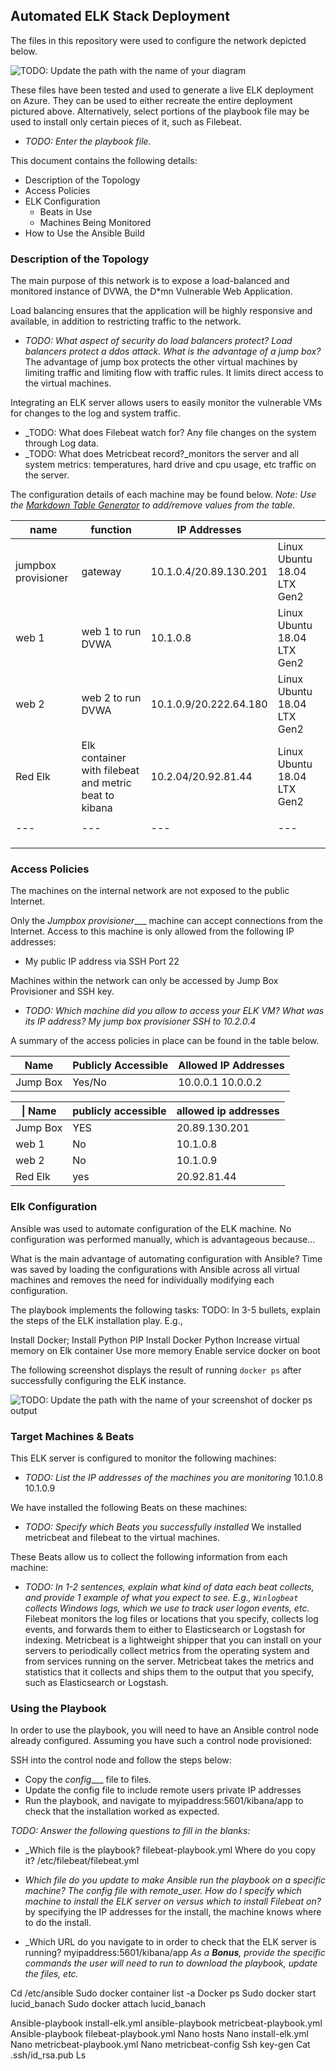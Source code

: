 ## Automated ELK Stack Deployment

The files in this repository were used to configure the network depicted below.

![TODO: Update the path with the name of your diagram](Images/diagram_filename.png)

These files have been tested and used to generate a live ELK deployment on Azure. They can be used to either recreate the entire deployment pictured above. Alternatively, select portions of the playbook file may be used to install only certain pieces of it, such as Filebeat.

  - _TODO: Enter the playbook file._

This document contains the following details:
- Description of the Topology
- Access Policies
- ELK Configuration
  - Beats in Use
  - Machines Being Monitored
- How to Use the Ansible Build


### Description of the Topology

The main purpose of this network is to expose a load-balanced and monitored instance of DVWA, the D*mn Vulnerable Web Application.

Load balancing ensures that the application will be highly responsive and available, in addition to restricting traffic to the network.
- _TODO: What aspect of security do load balancers protect? Load balancers protect a ddos attack. What is the advantage of a jump box?_ The advantage of jump box protects the other virtual machines by limiting traffic and limiting flow with traffic rules. It limits direct access to the virtual machines. 

Integrating an ELK server allows users to easily monitor the vulnerable VMs for changes to the log and system traffic.
- _TODO: What does Filebeat watch for? Any file changes on the system through Log data.
- _TODO: What does Metricbeat record?_monitors the server and all system metrics: temperatures, hard drive and cpu usage, etc traffic on the server. 

The configuration details of each machine may be found below.
_Note: Use the [Markdown Table Generator](http://www.tablesgenerator.com/markdown_tables) to add/remove values from the table_.

| name                | function                                              | IP Addresses           |                             |
|---------------------|-------------------------------------------------------|------------------------|-----------------------------|
| jumpbox provisioner | gateway                                               | 10.1.0.4/20.89.130.201 | Linux Ubuntu 18.04 LTX Gen2 |
| web 1               | web 1 to run DVWA                                     | 10.1.0.8               | Linux Ubuntu 18.04 LTX Gen2 |
| web 2               | web 2 to run DVWA                                     | 10.1.0.9/20.222.64.180 | Linux Ubuntu 18.04 LTX Gen2 |
| Red Elk             | Elk container with filebeat and metric beat to kibana | 10.2.04/20.92.81.44    | Linux Ubuntu 18.04 LTX Gen2
|   |   |   |   |   |
|---|---|---|---|---|
|   |   |   |   |   |
|   |   |   |   |   |
|   |   |   |   |   |


### Access Policies

The machines on the internal network are not exposed to the public Internet. 

Only the _Jumpbox provisioner____ machine can accept connections from the Internet. Access to this machine is only allowed from the following IP addresses:
- My public IP address via SSH Port 22

Machines within the network can only be accessed by Jump Box Provisioner and SSH key.
- _TODO: Which machine did you allow to access your ELK VM? What was its IP address?
My jump box provisioner SSH to 10.2.0.4_

A summary of the access policies in place can be found in the table below.

| Name     | Publicly Accessible | Allowed IP Addresses |
|----------|---------------------|----------------------|
| Jump Box | Yes/No              | 10.0.0.1 10.0.0.2    |

| \| Name      | publicly accessible | allowed ip addresses |
|--------------|---------------------|----------------------|
| Jump Box     | YES                 | 20.89.130.201        |
| web 1        | No                  | 10.1.0.8             |
| web 2        | No                  | 10.1.0.9             |
| Red Elk      | yes                 | 20.92.81.44          |

### Elk Configuration

Ansible was used to automate configuration of the ELK machine. No configuration was performed manually, which is advantageous because...

What is the main advantage of automating configuration with Ansible? Time was saved by loading the configurations with Ansible across all virtual machines and removes the need for individually modifying each configuration. 

The playbook implements the following tasks:
TODO: In 3-5 bullets, explain the steps of the ELK installation play. E.g.,

Install Docker;
Install Python PIP
Install Docker Python
Increase virtual memory on Elk container 
Use more memory
Enable service docker on boot



The following screenshot displays the result of running `docker ps` after successfully configuring the ELK instance.

![TODO: Update the path with the name of your screenshot of docker ps output](Images/docker_ps_output.png)


### Target Machines & Beats
This ELK server is configured to monitor the following machines:
- _TODO: List the IP addresses of the machines you are monitoring_
10.1.0.8
10.1.0.9

We have installed the following Beats on these machines:
- _TODO: Specify which Beats you successfully installed_
We installed metricbeat and filebeat to the virtual machines.

These Beats allow us to collect the following information from each machine:
- _TODO: In 1-2 sentences, explain what kind of data each beat collects, and provide 1 example of what you expect to see. E.g., `Winlogbeat` collects Windows logs, which we use to track user logon events, etc._
Filebeat monitors the log files or locations that you specify, collects log events, and forwards them to either to Elasticsearch or Logstash for indexing.
Metricbeat is a lightweight shipper that you can install on your servers to periodically collect metrics from the operating system and from services running on the server. Metricbeat takes the metrics and statistics that it collects and ships them to the output that you specify, such as Elasticsearch or Logstash.



### Using the Playbook
In order to use the playbook, you will need to have an Ansible control node already configured. Assuming you have such a control node provisioned: 

SSH into the control node and follow the steps below:
- Copy the _config____ file to files.
- Update the config file to include remote users private IP addresses
- Run the playbook, and navigate to myipaddress:5601/kibana/app to check that the installation worked as expected.

_TODO: Answer the following questions to fill in the blanks:_
- _Which file is the playbook? filebeat-playbook.yml Where do you copy it? /etc/filebeat/filebeat.yml
- _Which file do you update to make Ansible run the playbook on a specific machine? The config file with remote_user. 
How do I specify which machine to install the ELK server on versus which to install Filebeat on?_ by specifying the IP addresses for the install, the machine knows where to do the install. 

- _Which URL do you navigate to in order to check that the ELK server is running?
myipaddress:5601/kibana/app
_As a **Bonus**, provide the specific commands the user will need to run to download the playbook, update the files, etc._

Cd /etc/ansible
Sudo docker container list -a
Docker ps
Sudo docker start lucid_banach
Sudo docker attach lucid_banach

Ansible-playbook install-elk.yml
ansible-playbook metricbeat-playbook.yml
Ansible-playbook filebeat-playbook.yml
Nano hosts
Nano install-elk.yml
Nano metricbeat-playbook.yml
Nano metricbeat-config
Ssh key-gen
Cat .ssh/id_rsa.pub
Ls

